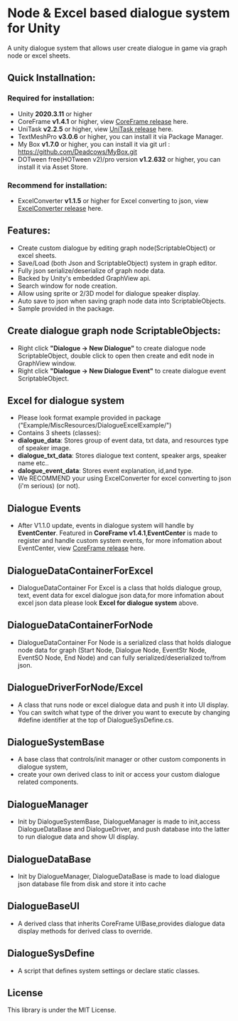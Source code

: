 # Node & Excel based dialogue system for Unity
A unity dialogue system that allows user create dialogue in game via graph node or excel sheets.

## Quick Installnation:
### Required for installation:
- Unity **2020.3.11** or higher
- CoreFrame **v1.4.1** or higher, view [CoreFrame release](http://192.168.1.139/lager-framework/unity_framework_dev/-/releases) here.
- UniTask **v2.2.5** or higher, view [UniTask release](https://github.com/Cysharp/UniTask/releases) here.
- TextMeshPro **v3.0.6** or higher, you can install it via Package Manager.
- My Box **v1.7.0** or higher, you can install it via git url : https://github.com/Deadcows/MyBox.git
- DOTween free(HOTween v2)/pro version **v1.2.632** or higher, you can install it via Asset Store.
### Recommend for installation:
- ExcelConverter **v1.1.5** or higher for Excel converting to json, view [ExcelConverter release](http://192.168.1.139/lager-framework/unity_plugins_dev/-/releases) here.


## Features:
- Create custom dialogue by editing graph node(ScriptableObject) or excel sheets.
- Save/Load (both Json and ScriptableObject) system in graph editor.
- Fully json serialize/deserialize of graph node data.
- Backed by Unity's embedded GraphView api.
- Search window for node creation.
- Allow using sprite or 2/3D model for dialogue speaker display.
- Auto save to json when saving graph node data into ScriptableObjects.
- Sample provided in the package.

## Create dialogue graph node ScriptableObjects:
- Right click **"Dialogue -> New Dialogue"** to create dialogue node ScriptableObject, double click to open then create and edit node in GraphView window.  
- Right click **"Dialogue -> New Dialogue Event"** to create dialogue event ScriptableObject.

## Excel for dialogue system
- Please look format example provided in package ("Example/MiscResources/DialogueExcelExample/")
- Contains 3 sheets (classes):
- **dialogue_data**: Stores group of event data, txt data, and resources type of speaker image.
- **dialogue_txt_data**: Stores dialogue text content, speaker args, speaker name etc..
- **dalogue_event_data**: Stores event explanation, id,and type.
- We RECOMMEND your using ExcelConverter for excel converting to json (i'm serious) (or not).

## Dialogue Events
- After V1.1.0 update, events in dialogue system will handle by **EventCenter**. Featured in **CoreFrame v1.4.1**,**EventCenter** is made to register and handle custom system events, for more infomation about EventCenter, view [CoreFrame release](http://192.168.1.139/lager-framework/unity_framework_dev/-/releases) here.

## DialogueDataContainerForExcel
- DialogueDataContainer For Excel is a class that holds dialogue group, text, event data for excel dialogue json data,for more infomation about excel json data please look **Excel for dialogue system** above.

## DialogueDataContainerForNode
- DialogueDataContainer For Node is a serialized class that holds dialogue node data for graph (Start Node, Dialogue Node, EventStr Node, EventSO Node, End Node) and can fully serialized/deserialized to/from json.

## DialogueDriverForNode/Excel
- A class that runs node or excel dialogue data and push it into UI display.
- You can switch what type of the driver you want to execute by changing #define identifier at the top of DialogueSysDefine.cs.

## DialogueSystemBase
- A base class that controls/init manager or other custom components in dialogue system, 
- create your own derived class to init or access your custom dialogue related components.

## DialogueManager
- Init by DialogueSystemBase, DialogueManager is made to init,access DialogueDataBase and DialogueDriver, and push database into the latter to run dialogue data and show UI display.

## DialogueDataBase
- Init by DialogueManager, DialogueDataBase is made to load dialogue json database file from disk and store it into cache

## DialogueBaseUI
- A derived class that inherits CoreFrame UIBase,provides dialogue data display methods for derived class to override.

## DialogueSysDefine
- A script that defines system settings or declare static classes.

## License
This library is under the MIT License.